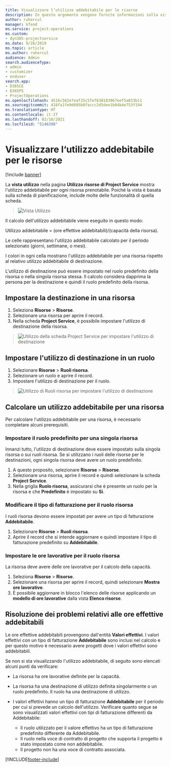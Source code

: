 ```yaml
---
title: Visualizzare l‘utilizzo addebitabile per le risorse
description: In questo argomento vengono fornite informazioni sulla vista utilizzo risorse.
author: ruhercul
manager: kfend
ms.service: project-operations
ms.custom:
- dyn365-projectservice
ms.date: 9/26/2019
ms.topic: article
ms.author: ruhercul
audience: Admin
search.audienceType:
- admin
- customizer
- enduser
search.app:
- D365CE
- D365PS
- ProjectOperations
ms.openlocfilehash: 4516c562e7eaf35c5fef638183967eef5a033b11
ms.sourcegitcommit: 418fa1fe9d605b8faccc2d5dee1b04b4e753f194
ms.translationtype: HT
ms.contentlocale: it-IT
ms.lasthandoff: 02/10/2021
ms.locfileid: "5146398"
---
```

# <a name="view-chargeable-utilization-for-resources"></a>Visualizzare l‘utilizzo addebitabile per le risorse

[!include [banner](../includes/psa-now-project-operations.md)]
 
La **vista utilizzo** nella pagina **Utilizzo risorse di Project Service** mostra l'utilizzo addebitabile per ogni risorsa prenotabile. Poiché la vista è basata sulla scheda di pianificazione, include molte delle funzionalità di quella scheda.

> ![Vista Utilizzo](media/FAQ-utilization-1.png)
 

Il calcolo dell'utilizzo addebitabile viene eseguito in questo modo:

   Utilizzo addebitabile = (ore effettive addebitabili)/(capacità della risorsa).

Le celle rappresentano l'utilizzo addebitabile calcolato per il periodo selezionato (giorni, settimane, o mesi).

I colori in ogni cella mostrano l'utilizzo addebitabile per una risorsa rispetto al relativo utilizzo addebitabile di destinazione. 

L'utilizzo di destinazione può essere impostato nel ruolo predefinito della risorsa o nella singola risorsa stessa. Il calcolo considera dapprima la persona per la destinazione e quindi il ruolo predefinito della risorsa.

## <a name="set-target-on-a-resource"></a>Impostare la destinazione in una risorsa

1. Seleziona **Risorse** \> **Risorse**. 
2. Selezionare una risorsa per aprire il record. 
3. Nella scheda **Project Service**, è possibile impostare l'utilizzo di destinazione della risorsa.

> ![Utilizzo della scheda Project Service per impostare l'utilizzo di destinazione](media/FAQ-utilization-2.png)
 
## <a name="set-target-utilization-on-a-role"></a>Impostare l'utilizzo di destinazione in un ruolo

1. Selezionare **Risorse** \> **Ruoli risorsa**. 
2. Selezionare un ruolo e aprire il record. 
3. Impostare l'utilizzo di destinazione per il ruolo.

> ![Utilizzo di Ruoli risorsa per impostare l'utilizzo di destinazione](media/FAQ-utilization-3.png)
 
## <a name="calculate-chargeable-utilization-for-a-resource"></a>Calcolare un utilizzo addebitabile per una risorsa

Per calcolare l'utilizzo addebitabile per una risorsa, è necessario completare alcuni prerequisiti. 

### <a name="set-default-role-for-individual-resource"></a>Impostare il ruolo predefinito per una singola risorsa

Innanzi tutto, l'utilizzo di destinazione deve essere impostato sulla singola risorsa o sui ruoli risorsa. Se si utilizzano i ruoli delle risorse per le destinazioni, ogni singola risorsa deve avere un ruolo predefinito. 

1. A questo proposito, selezionare **Risorse** \> **Risorse**. 
2. Selezionare una risorsa, aprire il record e quindi selezionare la scheda **Project Service**. 
3. Nella griglia **Ruolo risorsa**, assicurarsi che è presente un ruolo per la risorsa e che **Predefinito** è impostato su **Sì**.
 
### <a name="change-billing-type-for-resource-role"></a>Modificare il tipo di fatturazione per il ruolo risorsa

I ruoli risorsa devono essere impostati per avere un tipo di fatturazione **Addebitabile**. 

1. Selezionare **Risorse** \> **Ruoli risorsa**. 
2. Aprire il record che si intende aggiornare e quindi impostare il tipo di fatturazione predefinito su **Addebitabile**.

### <a name="set-working-hours-for-resource-role"></a>Impostare le ore lavorative per il ruolo risorsa
 
La risorsa deve avere delle ore lavorative per il calcolo della capacità. 

1. Seleziona **Risorse** \> **Risorse**. 
2. Selezionare una risorsa per aprire il record, quindi selezionare **Mostra ore lavorative**. 
3. È possibile aggiornare in blocco l'elenco delle risorse applicando un **modello di ore lavorative** dalla vista **Elenco risorse**.

## <a name="troubleshooting-chargeable-actual-hours"></a>Risoluzione dei problemi relativi alle ore effettive addebitabili

Le ore effettive addebitabili provengono dall'entità **Valori effettivi**. I valori effettivi con un tipo di fatturazione **Addebitabile** sono inclusi nel calcolo e per questo motivo è necessario avere progetti dove i valori effettivi sono addebitabili.

Se non si sta visualizzando l'utilizzo addebitabile, di seguito sono elencati alcuni punti da verificare:

- La risorsa ha ore lavorative definite per la capacità.
- La risorsa ha una destinazione di utilizzo definita singolarmente o un ruolo predefinito. Il ruolo ha una destinazione di utilizzo.
- I valori effettivi hanno un tipo di fatturazione **Addebitabile** per il periodo per cui si prevede un calcolo dell'utilizzo. Verificare quanto segue se sono visualizzati valori effettivi con tipi di fatturazione differenti da Addebitabile:

  - Il ruolo utilizzato per il valore effettivo ha un tipo di fatturazione predefinito differente da Addebitabile.
  - Il ruolo nella voce di contratto di progetto che supporta il progetto è stato impostato come non addebitabile.
  - Il progetto non ha una voce di contratto associata.



[!INCLUDE[footer-include](../includes/footer-banner.md)]